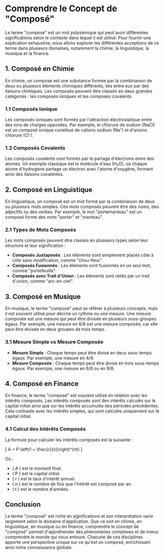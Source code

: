 # Comprendre le Concept de "Composé"

Le terme "composé" est un mot polysémique qui peut avoir différentes significations selon le contexte dans lequel il est utilisé. Pour fournir une explication exhaustive, nous allons explorer les différentes acceptions de ce terme dans plusieurs domaines, notamment la chimie, la linguistique, la musique et la finance.

## 1. Composé en Chimie

En chimie, un composé est une substance formée par la combinaison de deux ou plusieurs éléments chimiques différents, liés entre eux par des liaisons chimiques. Les composés peuvent être classés en deux grandes catégories : les composés ioniques et les composés covalents.

### 1.1 Composés Ionique

Les composés ioniques sont formés par l'attraction électrostatique entre des ions de charges opposées. Par exemple, le chlorure de sodium (NaCl) est un composé ionique constitué de cations sodium (Na⁺) et d'anions chlorure (Cl⁻).

### 1.2 Composés Covalents

Les composés covalents sont formés par le partage d'électrons entre des atomes. Un exemple classique est la molécule d'eau (H₂O), où chaque atome d'hydrogène partage un électron avec l'atome d'oxygène, formant ainsi des liaisons covalentes.

## 2. Composé en Linguistique

En linguistique, un composé est un mot formé par la combinaison de deux ou plusieurs mots simples. Ces mots composés peuvent être des noms, des adjectifs ou des verbes. Par exemple, le mot "portemanteau" est un composé formé des mots "porter" et "manteau".

### 2.1 Types de Mots Composés

Les mots composés peuvent être classés en plusieurs types selon leur structure et leur signification :

- **Composés Juxtaposés** : Les éléments sont simplement placés côte à côte sans modification, comme "chou-fleur".
- **Composés Fusionnés** : Les éléments sont fusionnés en un seul mot, comme "portefeuille".
- **Composés avec Trait d'Union** : Les éléments sont reliés par un trait d'union, comme "arc-en-ciel".

## 3. Composé en Musique

En musique, le terme "composé" peut se référer à plusieurs concepts, mais il est souvent utilisé pour décrire un rythme ou une mesure. Une mesure composée est une mesure qui peut être divisée en plusieurs sous-groupes égaux. Par exemple, une mesure en 6/8 est une mesure composée, car elle peut être divisée en deux groupes de trois temps.

### 3.1 Mesure Simple vs Mesure Composée

- **Mesure Simple** : Chaque temps peut être divisé en deux sous-temps égaux. Par exemple, une mesure en 4/4.
- **Mesure Composée** : Chaque temps peut être divisé en trois sous-temps égaux. Par exemple, une mesure en 6/8 ou en 9/8.

## 4. Composé en Finance

En finance, le terme "composé" est souvent utilisé en relation avec les intérêts composés. Les intérêts composés sont des intérêts calculés sur le capital initial ainsi que sur les intérêts accumulés des périodes précédentes. Cela contraste avec les intérêts simples, qui sont calculés uniquement sur le capital initial.

### 4.1 Calcul des Intérêts Composés

La formule pour calculer les intérêts composés est la suivante :

\[ A = P \left(1 + \frac{r}{n}\right)^{nt} \]

Où :
- \( A \) est le montant final.
- \( P \) est le capital initial.
- \( r \) est le taux d'intérêt annuel.
- \( n \) est le nombre de fois que l'intérêt est composé par an.
- \( t \) est le nombre d'années.

## Conclusion

Le terme "composé" est riche en significations et son interprétation varie largement selon le domaine d'application. Que ce soit en chimie, en linguistique, en musique ou en finance, comprendre le concept de "composé" permet d'appréhender des phénomènes complexes et de mieux comprendre le monde qui nous entoure. Chacune de ces disciplines apporte une perspective unique sur ce qu'est un composé, enrichissant ainsi notre connaissance globale.